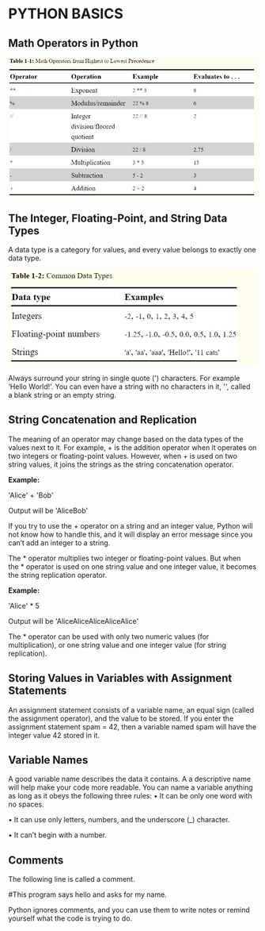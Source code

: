# PYTHON BASICS

## Math Operators in Python
![Operators](https://github.com/zak92/Automate-the-Boring-Stuff-with-Python/blob/master/Images/operators.png)

## The Integer, Floating-Point, and String Data Types
A data type is a category for values, and every value belongs to exactly one data type.

![Data Types](https://github.com/zak92/Automate-the-Boring-Stuff-with-Python/blob/master/Images/Data%20Types.png)

Always surround your string in single quote (') characters. For example ‘Hello World!’. You can even have a string with no characters in it, '', called a blank string or an empty string. 

## String Concatenation and Replication
The meaning of an operator may change based on the data types of the values next to it. For example, + is the addition operator when it operates on two integers or floating-point values. However, when + is used on two string values, it joins the strings as the string concatenation operator. 

**Example:**

'Alice' + 'Bob'

Output will be 'AliceBob' 

If you try to use the + operator on a string and an integer value, Python will not know how to handle this, and it will display an error message since you can’t add an integer to a string.

The * operator multiplies two integer or floating-point values. But when the * operator is used on one string value and one integer value, it becomes the string replication operator.  

**Example:**

'Alice' * 5

Output will be 'AliceAliceAliceAliceAlice' 

The * operator can be used with only two numeric values (for multiplication), or one string value and one integer value (for string replication).  

## Storing Values in Variables with Assignment Statements
An assignment statement consists of a variable name, an equal sign (called the assignment operator), and the value to be stored. If you enter the assignment statement spam = 42, then a variable named spam will have the integer value 42 stored in it. 

## Variable Names
A good variable name describes the data it contains. A a descriptive name will help make your code more readable. 
You can name a variable anything as long as it obeys the following three rules:
• It can be only one word with no spaces.

• It can use only letters, numbers, and the underscore (_) character.

• It can’t begin with a number.

## Comments
The following line is called a comment.

#This program says hello and asks for my name.

Python ignores comments, and you can use them to write notes or remind yourself what the code is trying to do.
